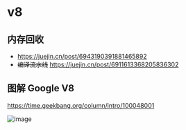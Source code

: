 # v8

## 内存回收

- https://juejin.cn/post/6943190391881465892
- ~~编译流水线~~ https://juejin.cn/post/6911613368205836302

## 图解 Google V8

https://time.geekbang.org/column/intro/100048001

![image](https://user-images.githubusercontent.com/20939839/152496890-3d43b7d4-5c0a-4905-98b0-3760dafc6a67.png)